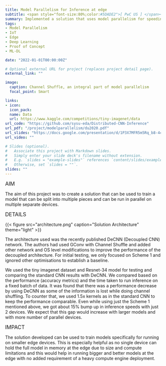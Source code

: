 ```yaml
---
title: Model Parallelism for Inference at edge
subtitle: <span style="font-size:80%;color:#5DADE2">[ PwC US ] </span><span style="font-size:80%"><a href="https://www.linkedin.com/in/venkat-will-not-give-up/" target="_blank">Venkata Koyya</a>, <a href="https://www.linkedin.com/in/siddhesh-zanj-2b934496/" target="_blank">Siddhesh Zanj</a>, Prasang Gupta</span>
summary: Implemented a solution that uses model parallelism for speeding up inference at the edge by distributing a single model across different devices
tags:
- Model Parallelism
- IoT
- Edge
- Deep Learning
- Proof of Concept
- ML-DL

date: "2022-01-01T00:00:00Z"

# Optional external URL for project (replaces project detail page).
external_link: ""

image:
  caption: Channel Shuffle, an integral part of model parallelism
  focal_point: Smart

links:
- icon: 
  icon_pack: 
  name: Data
  url: https://www.kaggle.com/competitions/tiny-imagenet/data
url_code: "https://github.com/sysu-eda/Distributed-CNN-Inference"
url_pdf: "/project/modelparallelism/du2020.pdf"
url_slides: "https://docs.google.com/presentation/d/1P3X7MFR5m5Rq_b8-4cUGkwmrqdQlgOu9"
url_video: ""

# Slides (optional).
#   Associate this project with Markdown slides.
#   Simply enter your slide deck's filename without extension.
#   E.g. `slides = "example-slides"` references `content/slides/example-slides.md`.
#   Otherwise, set `slides = ""`.
slides: ""
---
```


<span style="font-style:bold;font-size:120%"><a class="mt-1">AIM</a></span>

The aim of this project was to create a solution that can be used to train a model that can be split into multiple pieces and can be run in parallel on multiple separate devices.

<span style="font-style:bold;font-size:120%"><a class="mt-1">DETAILS</a></span>

{{< figure src="architecture.png" caption="Solution Architecture" theme="light" >}}

The architecture used was the recently published DeCNN (Decoupled CNN) network. The authors had used GConv with Channel Shuffle and added other network and OS level modifications to improve the performance of the decoupled architecture. For initial testing, we only focused on Scheme 1 and ignored other optimisations to establish a baseline.

We used the tiny imagenet dataset and Resnet-34 model for testing and comparing the standard CNN results with DeCNN. We compared based on the performance (accuracy metrics) and the time taken to run inference on a fixed batch of data. It was found that there was a performance decrease by using DeCNN as some of the information is lost while doing channel shuffling. To counter that, we used 1.5x kernels as in the standard CNN to keep the performance comparable. Even while using just the Scheme 1 mentioned above, we got about 15% bump up in inference speeds with just 2 devices. We expect that this gap would increase with larger models and with more number of parallel devices.

<span style="font-style:bold;font-size:120%"><a class="mt-1">IMPACT</a></span>

The solution developed can be used to train models specifically for running on smaller edge devices. This is especially helpful as no single device can hold the full model in memory at the edge due to size and compute limitations and this would help in running bigger and better models at the edge with no added requirement of a heavy compute engine deployment.